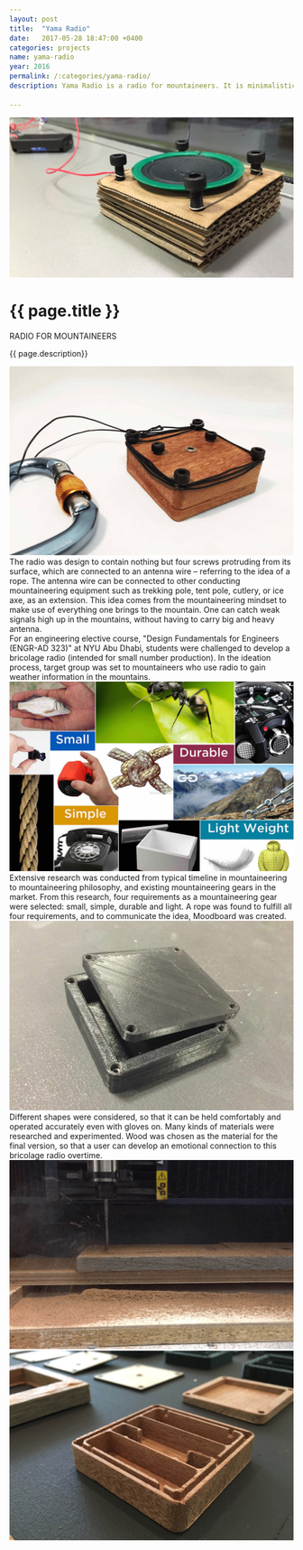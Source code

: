 ```yaml
---
layout: post
title:  "Yama Radio"
date:   2017-05-28 18:47:00 +0400
categories: projects
name: yama-radio
year: 2016
permalink: /:categories/yama-radio/
description: Yama Radio is a radio for mountaineers. It is minimalistic and modular, just like a knife and a rope any mountaineers carry to the mountains.

---
```

<div class="main">
  <div class="post-header">
    <div class="post-image-top">
      <img src="/images/yama-radio/yama-radio-header.jpg">
    </div>
    <div class="post-text-container">
    <div class="post-title-container">
      <h1>{{ page.title }}</h1>
      <p>RADIO FOR MOUNTAINEERS</p>
    </div>
      <p>{{ page.description}}</p>
    </div>
  </div>
  <div class="post-image-container">
    <div class="post-image">
      <img src="/images/yama-radio/yama-radio-1.jpg">
    </div>
  </div>
  <div class="post-text-container">
    The radio was design to contain nothing but four screws protruding from its surface, which are connected to an antenna wire – referring to the idea of a rope. The antenna wire can be connected to other conducting mountaineering equipment such as trekking pole, tent pole, cutlery, or ice axe, as an extension. This idea comes from the mountaineering mindset to make use of everything one brings to the mountain. One can catch weak signals high up in the mountains, without having to carry big and heavy antenna.
  </div>
  <div class="post-text-container">
    For an engineering elective course, "Design Fundamentals for Engineers (ENGR-AD 323)" at NYU Abu Dhabi, students were challenged to develop a bricolage radio (intended for small number production). In the ideation process, target group was set to mountaineers who use radio to gain weather information in the mountains.
  </div>
  <div class="post-image-container">
    <div class="post-image">
      <img src="/images/yama-radio/yama-radio-2.jpg">
    </div>
  </div>
  <div class="post-text-container">
    Extensive research was conducted from typical timeline in mountaineering to mountaineering philosophy, and existing mountaineering gears in the market. From this research, four requirements as a mountaineering gear were selected: small, simple, durable and light. A rope was found to fulfill all four requirements, and to communicate the idea, Moodboard was created.
  </div>
  <div class="post-image-container">
    <div class="post-image">
      <img src="/images/yama-radio/yama-radio-3.jpg">
    </div>
  </div>
  <div class="post-text-container">
    Different shapes were considered, so that it can be held comfortably and operated accurately even with gloves on. Many kinds of materials were researched and experimented. Wood was chosen as the material for the final version, so that a user can develop an emotional connection to this bricolage radio overtime.
  </div>
  <div class="post-image-container">
    <div class="post-image">
      <img src="/images/yama-radio/yama-radio-4.jpg">
    </div>
  </div><div class="post-image-container">
    <div class="post-image">
      <img src="/images/yama-radio/yama-radio-5.jpg">
    </div>
  </div>

</div>
